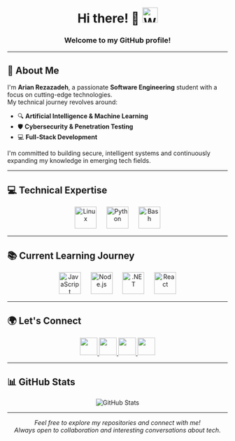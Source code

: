<div align="center">
  <h1>
    Hi there! 👋
    <img src="https://raw.githubusercontent.com/Tarikul-Islam-Anik/Telegram-Animated-Emojis/main/People/Waving%20Hand.webp" 
         alt="Waving Hand" width="35" height="35" />
  </h1>
  
  <h3>Welcome to my GitHub profile!</h3>
</div>

---

## 🚀 About Me  
I'm **Arian Rezazadeh**, a passionate **Software Engineering** student with a focus on cutting-edge technologies.  
My technical journey revolves around:

- 🔍 **Artificial Intelligence & Machine Learning**
- 🛡️ **Cybersecurity & Penetration Testing**
- 💻 **Full-Stack Development**

I'm committed to building secure, intelligent systems and continuously expanding my knowledge in emerging tech fields.

---

## 💻 Technical Expertise  
<div align="center">
  <img src="https://skillicons.dev/icons?i=linux" height="50" alt="Linux" />
  <img width="15" />
  <img src="https://skillicons.dev/icons?i=python" height="50" alt="Python" />
  <img width="15" />
  <img src="https://skillicons.dev/icons?i=bash" height="50" alt="Bash" />
</div>

---

## 📚 Current Learning Journey  
<div align="center">
  <img src="https://skillicons.dev/icons?i=javascript" height="50" alt="JavaScript" />
  <img width="15" />
  <img src="https://skillicons.dev/icons?i=nodejs" height="50" alt="Node.js" />
  <img width="15" />
  <img src="https://skillicons.dev/icons?i=dotnet" height="50" alt=".NET" />
  <img width="15" />
  <img src="https://skillicons.dev/icons?i=react" height="50" alt="React" />
</div>

---

## 🌍 Let's Connect  
<div align="center">
  <a href="mailto:arian.rmn5281@gmail.com" target="_blank">
    <img src="https://img.shields.io/badge/Gmail-D14836?style=for-the-badge&logo=gmail&logoColor=white" height="40" />
  </a>
  <a href="https://techhub.social/@arianrezaz" target="_blank">
    <img src="https://img.shields.io/badge/Mastodon-6364FF?style=for-the-badge&logo=mastodon&logoColor=white" height="40" />
  </a>
  <a href="https://www.linkedin.com/in/arian-rezazadeh-5770701a1" target="_blank">
    <img src="https://img.shields.io/badge/LinkedIn-0077B5?style=for-the-badge&logo=linkedin&logoColor=white" height="40" />
  </a>
  <a href="https://github.com/yourusername" target="_blank">
    <img src="https://img.shields.io/badge/GitHub-100000?style=for-the-badge&logo=github&logoColor=white" height="40" />
  </a>
</div>

---

## 📊 GitHub Stats  
<div align="center">
  <img src="https://github-readme-stats.vercel.app/api?username=yourusername&show_icons=true&theme=radical" alt="GitHub Stats" />
</div>

---

<div align="center">
  <i>Feel free to explore my repositories and connect with me!</i><br>
  <i>Always open to collaboration and interesting conversations about tech.</i>
</div>
